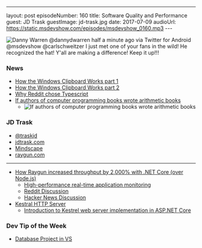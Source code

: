 ---
layout: post
episodeNumber: 160
title: Software Quality and Performance
guest:  JD Trask
guestImage:  jd-trask.jpg
date: 2017-07-09
audioUrl: https://static.msdevshow.com/episodes/msdevshow_0160.mp3
--- 

![Danny Warren @dannydwarren half a minute ago via Twitter for Android @msdevshow @carlschweitzer I just met one of your fans in the wild! He recognized the hat! Y'all are making a difference! Keep it up!!!](msds-hat.jpg)

### News

 - [How the Windows Clipboard Works part 1](https://blogs.msdn.microsoft.com/ntdebugging/2012/03/16/how-the-clipboard-works-part-1)
 - [How the Windows Clipboard Works part 2](https://blogs.msdn.microsoft.com/ntdebugging/2012/03/29/how-the-clipboard-works-part-2)
 - [Why Reddit chose Typescript](https://redditblog.com/2017/06/30/why-we-chose-typescript)
 - [If authors of computer programming books wrote arithmetic books](http://i.imgur.com/FmBl0HS.png)
   - ![If authors of computer programming books wrote arithmetic books](math.png)

### JD Trask

 - [@traskjd](https://twitter.com/traskjd)
 - [jdtrask.com](http://jdtrask.com/)
 - [Mindscape](http://www.mindscapehq.com/)
 - [raygun.com](http://raygun.com)

--------------------------------------

 - [How Raygun increased throughput by 2,000% with .NET Core (over Node.js)](https://raygun.com/blog/increased-throughput-net-core/)
   - [High-performance real-time application monitoring](https://customers.microsoft.com/en-US/story/raygun)
   - [Reddit Discussion](https://www.reddit.com/r/programming/comments/5yag7h/raygun_increases_throughput_by_2000_percent_over/)
   - [Hacker News Discussion](https://news.ycombinator.com/item?id=14416867)
- [Kestral HTTP Server](https://github.com/aspnet/KestrelHttpServer)
   - [Introduction to Kestrel web server implementation in ASP.NET Core](https://docs.microsoft.com/en-us/aspnet/core/fundamentals/servers/kestrel) 

### Dev Tip of the Week

 - [Database Project in VS](https://weblogs.asp.net/gunnarpeipman/using-visual-studio-database-projects-in-real-life)